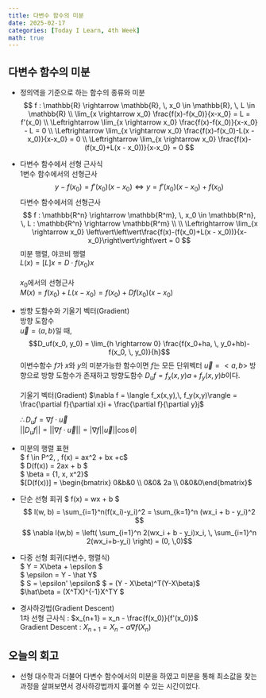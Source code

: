 ```yaml
---
title: 다변수 함수의 미분
date: 2025-02-17
categories: [Today I Learn, 4th Week]
math: true
---
```

## 다변수 함수의 미분
- 정의역을 기준으로 하는 함수의 종류와 미분
    $$
    f : \mathbb{R} \rightarrow \mathbb{R}, \, x_0 \in \mathbb{R}, \, L \in \mathbb{R} \\
    \lim_{x \rightarrow x_0} \frac{f(x)-f(x_0)}{x-x_0} = L = f'(x_0) \\
    \Leftrightarrow \lim_{x \rightarrow x_0} \frac{f(x)-f(x_0)}{x-x_0} - L = 0
    \\
    \Leftrightarrow \lim_{x \rightarrow x_0} \frac{f(x)-f(x_0)-L(x - x_0)}{x-x_0} = 0
    \\
    \Leftrightarrow \lim_{x \rightarrow x_0} \frac{f(x)-(f(x_0)+L(x - x_0))}{x-x_0} = 0
    $$

- 다변수 함수에서 선형 근사식<br/>
    1변수 함수에서의 선형근사
    $$
    y - f(x_0) = f'(x_0)(x-x_0) \Leftrightarrow y = f'(x_0)(x-x_0) + f(x_0)
    $$
    다변수 함수에서의 선형근사
    $$
    f : \mathbb{R^n} \rightarrow \mathbb{R^m}, \, x_0 \in \mathbb{R^n}, \, L : \mathbb{R^n} \rightarrow \mathbb{R^m} \\
    \\
    \Leftrightarrow \lim_{x \rightarrow x_0} \left\vert\left\vert\frac{f(x)-(f(x_0)+L(x - x_0))}{x-x_0}\right\vert\right\vert = 0
    $$
    미분 행렬, 야코비 행렬<br/>
    $L(x) = [L]x = D\cdot f(x_0)x$<br/>
    <br/>
    $x_0$에서의 선형근사<br/>
    $M(x) = f(x_0) + L(x-x_0) = f(x_0)+Df(x_0)(x-x_0)$

- 방향 도함수와 기울기 벡터(Gradient)<br/>
    방향 도함수<br/>
    $\vec u = \langle a,\,b \rangle$일 때,
    $$D_uf(x_0, y_0) = \lim_{h \rightarrow 0} \frac{f(x_0+ha, \, y_0+hb)-f(x_0, \, y_0)}{h}$$
    이변수함수 $f$가 $x$와 $y$의 미분가능한 함수이면 $f$는 모든 단위벡터 $\vec u = <a,\,b>$ 방향으로 방향 도함수가 존재하고 방향도함수 $D_uf = f_x(x,y)a + f_y(x,y)b$이다.<br/>
    <br/>
    기울기 벡터(Gradient)
    $\nabla f = \langle f_x(x,y),\, f_y(x,y)\rangle = \frac{\partial f}{\partial x}i + \frac{\partial f}{\partial y}j$
    
    $\therefore D_uf = \nabla f \cdot \vec u$<br/>
    $\left\vert\left\vert D_uf \right\vert\right\vert = \left\vert\left\vert \nabla f \cdot \vec u \right\vert\right\vert = \left\vert \nabla f \right\vert \left\vert \vec u \right\vert \left\vert \cos\theta \right\vert$

- 미분의 행렬 표현<br/>
    $ f \in P^2, \, f(x) = ax^2 + bx +c$ <br/>
    $ D(f(x)) = 2ax + b $<br/>
    $ \beta = \{1, x, x^2\}$<br/>
    $[D(f(x))] = \begin{bmatrix} 0&b&0 \\ 0&0& 2a \\ 0&0&0\end{bmatrix}$

- 단순 선형 회귀
    $ f(x) = wx + b $ <br/>
    $$ l(w, b) = \sum_{i=1}^n(f(x_i)-y_i)^2 = \sum_{k=1}^n (wx_i + b - y_i)^2 $$
    $$ \nabla l(w,b) = \left( \sum_{i=1}^n 2(wx_i + b - y_i)x_i, \, \sum_{i=1}^n 2(wx_i+b-y_i) \right) = (0, \,0)$$

- 다중 선형 회귀(다변수, 행렬식)<br/>
    $ Y = X\beta + \epsilon $ <br/>
    $ \epsilon = Y - \hat Y$ <br/>
    $ S = \epsilon' \epsilon$
    $ = (Y - X\beta)^T(Y-X\beta)$<br/>
    $\hat\beta = (X^TX)^{-1}X^TY $

- 경사하강법(Gradient Descent)<br/>
    1차 선형 근사식 : $x_{n+1} = x_n - \frac{f(x_0)}{f'(x_0)}$<br/>
    Gradient Descent : $X_{n+1} = X_n -\alpha \nabla f(X_n)$

## 오늘의 회고
- 선형 대수학과 더불어 다변수 함수에서의 미분을 하였고 미분을 통해 최소값을 찾는 과정을 살펴보면서 경사하강법까지 훑어볼 수 있는 시간이었다.